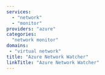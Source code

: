 ```yaml
---
services: 
  - "network"
  - "monitor"
providers: "azure"
categories:
  "network monitor"
domains:
 - "virtual network"
title: "Azure Network Watcher"
linkTitle: "Azure Network Watcher"
---
```

